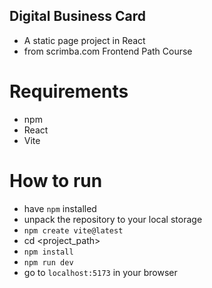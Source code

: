 ## Digital Business Card
- A static page project in React
- from scrimba.com Frontend Path Course

# Requirements
- npm
- React
- Vite

# How to run
- have ```npm``` installed
- unpack the repository to your local storage
- ```npm create vite@latest```
- cd <project_path>
- ```npm install```
- ```npm run dev```
- go to ```localhost:5173``` in your browser
